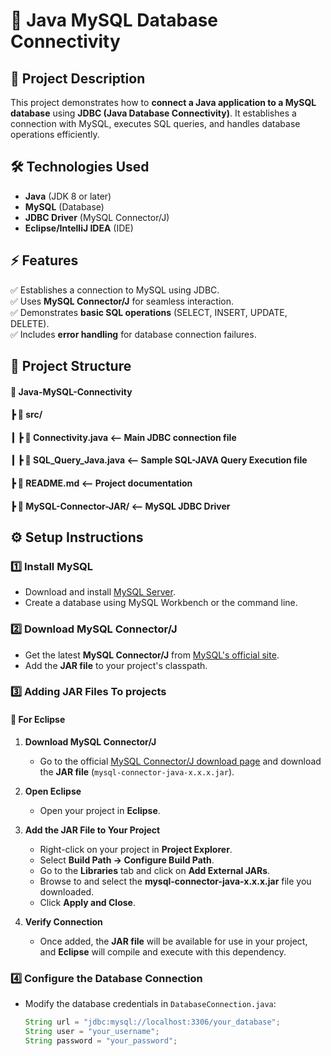 
# 📌 Java MySQL Database Connectivity

## 🚀 Project Description
This project demonstrates how to **connect a Java application to a MySQL database** using **JDBC (Java Database Connectivity)**. It establishes a connection with MySQL, executes SQL queries, and handles database operations efficiently.

## 🛠️ Technologies Used
- **Java** (JDK 8 or later)
- **MySQL** (Database)
- **JDBC Driver** (MySQL Connector/J)
- **Eclipse/IntelliJ IDEA** (IDE)

## ⚡ Features
✅ Establishes a connection to MySQL using JDBC.  
✅ Uses **MySQL Connector/J** for seamless interaction.  
✅ Demonstrates **basic SQL operations** (SELECT, INSERT, UPDATE, DELETE).  
✅ Includes **error handling** for database connection failures.  

## 📂 Project Structure
#### 📂 Java-MySQL-Connectivity
####   ┣ 📂 src/ 
####     ┃ ┣ 📜 Connectivity.java <-- Main JDBC connection file
####     ┃ ┣ 📜 SQL_Query_Java.java <-- Sample SQL-JAVA Query Execution file
####   ┣ 📜 README.md <-- Project documentation 
####   ┣ 📂 MySQL-Connector-JAR/ <-- MySQL JDBC Driver


## ⚙️ Setup Instructions
### 1️⃣ Install MySQL
- Download and install [MySQL Server](https://dev.mysql.com/downloads/installer/).
- Create a database using MySQL Workbench or the command line.

### 2️⃣ Download MySQL Connector/J
- Get the latest **MySQL Connector/J** from [MySQL's official site](https://dev.mysql.com/downloads/connector/j/).
- Add the **JAR file** to your project's classpath.

### 3️⃣ Adding JAR Files To projects
 #### 🔹 For Eclipse

1. **Download MySQL Connector/J**
   - Go to the official [MySQL Connector/J download page](https://dev.mysql.com/downloads/connector/j/) and download the **JAR file** (`mysql-connector-java-x.x.x.jar`).

2. **Open Eclipse**
   - Open your project in **Eclipse**.

3. **Add the JAR File to Your Project**
   - Right-click on your project in **Project Explorer**.
   - Select **Build Path → Configure Build Path**.
   - Go to the **Libraries** tab and click on **Add External JARs**.
   - Browse to and select the **mysql-connector-java-x.x.x.jar** file you downloaded.
   - Click **Apply and Close**.

4. **Verify Connection**
   - Once added, the **JAR file** will be available for use in your project, and **Eclipse** will compile and execute with this dependency.


###  4️⃣ Configure the Database Connection
- Modify the database credentials in `DatabaseConnection.java`:
  ```java
  String url = "jdbc:mysql://localhost:3306/your_database";
  String user = "your_username";
  String password = "your_password";

